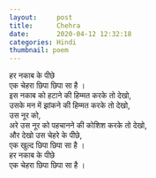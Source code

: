 ```yaml
---
layout:     post
title:      Chehra
date:       2020-04-12 12:32:18
categories: Hindi
thumbnail: poem
---
```


हर नकाब के पीछे  
एक चेहरा छिपा छिपा सा है ।  
इस नकाब को हटाने की हिम्मत करके तो देखो,  
उसके मन में झांकने की हिम्मत करके तो देखो,  
उस नूर को,  
अरे उस नूर को पहचानने की कोशिश करके तो देखो,  
और देखो उस चेहरे के पीछे,  
एक खुल्द छिपा छिपा सा है ।  
हर नकाब के पीछे  
एक चेहरा छिपा छिपा सा है ।  